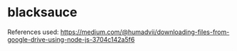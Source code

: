 # blacksauce

References used:
https://medium.com/@humadvii/downloading-files-from-google-drive-using-node-js-3704c142a5f6

